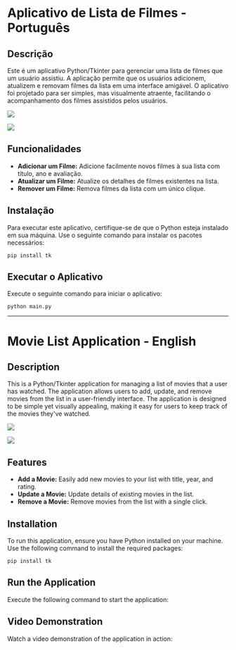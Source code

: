 # Aplicativo de Lista de Filmes - Português

## Descrição

Este é um aplicativo Python/Tkinter para gerenciar uma lista de filmes que um usuário assistiu. A aplicação permite que os usuários adicionem, atualizem e removam filmes da lista em uma interface amigável. O aplicativo foi projetado para ser simples, mas visualmente atraente, facilitando o acompanhamento dos filmes assistidos pelos usuários.

![](https://drive.google.com/file/d/17y4p0Oq6o5NidnD4rA6eTNypXab3kGDL/view?usp=drive_link)

![](https://drive.google.com/file/d/1U04MTLfHg6EqR21J_4AA3eIYYEWx9EPx/view?usp=drive_link)

## Funcionalidades

- **Adicionar um Filme:** Adicione facilmente novos filmes à sua lista com título, ano e avaliação.
- **Atualizar um Filme:** Atualize os detalhes de filmes existentes na lista.
- **Remover um Filme:** Remova filmes da lista com um único clique.

## Instalação

Para executar este aplicativo, certifique-se de que o Python esteja instalado em sua máquina. Use o seguinte comando para instalar os pacotes necessários:

```shell
pip install tk
```

## Executar o Aplicativo

Execute o seguinte comando para iniciar o aplicativo:

```shell
python main.py
```

___

# Movie List Application - English

## Description

This is a Python/Tkinter application for managing a list of movies that a user has watched. The application allows users to add, update, and remove movies from the list in a user-friendly interface. The application is designed to be simple yet visually appealing, making it easy for users to keep track of the movies they've watched.

![](https://drive.google.com/file/d/17y4p0Oq6o5NidnD4rA6eTNypXab3kGDL/view?usp=drive_link)

![](https://drive.google.com/file/d/1U04MTLfHg6EqR21J_4AA3eIYYEWx9EPx/view?usp=drive_link)

## Features

- **Add a Movie:** Easily add new movies to your list with title, year, and rating.
- **Update a Movie:** Update details of existing movies in the list.
- **Remove a Movie:** Remove movies from the list with a single click.

## Installation

To run this application, ensure you have Python installed on your machine. Use the following command to install the required packages:

```shell
pip install tk
```

## Run the Application

Execute the following command to start the application:

## Video Demonstration

Watch a video demonstration of the application in action:

